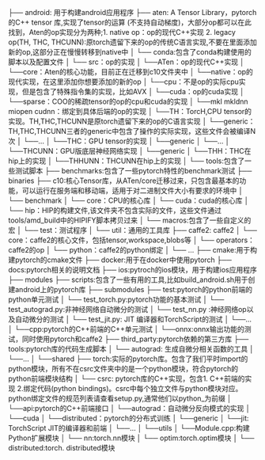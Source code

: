 ├── android: 用于构建android应用程序
├── aten: A Tensor Library，pytorch的C++ tensor 库,实现了tensor的运算 (不支持自动梯度)，大部分op都可以在此找到，Aten的op实现分为两种;1. native op：op的现代C++实现 2. legacy op(TH, THC, THCUNN):原torch遗留下来的op的传统C语言实现,不要在里面添加新的op,这部分正在慢慢转移到native中
│  └── conda:包含了conda构建使用的脚本以及配置文件
│  └── src：op的实现
│     └──ATen：op的现代C++实现
│       └──core：Aten的核心功能，目前正在迁移到c10文件夹中
│       └──native：op的现代实现，在这里添加你想要添加的新的op
│         └──cpu：不是op的实际cpu实现，但是包含了特殊指令集的实现，比如AVX
│         └──cuda：op的cuda实现
│         └──sparse：COO的稀疏tensor的op的cpu和cuda的实现
│         └──mkl mkldnn miopen cudnn：绑定到具体后端的op的实现
│     └──TH：TorcH,CPU tensor的实现。TH,THC,THCUNN是原torch遗留下来的op的C语言实现
│       └──generic：TH,THC,THCUNN三者的generic中包含了操作的实际实现，这些文件会被编译N次
│       └──…
│     └──THC：GPU tensor的实现
│       └──generic
│       └──…
│     └──THCUNN：GPU版底层神经网络实现
│       └──generic
│     └──THH：THC在hip上的实现
│     └──THHUNN：THCUNN在hip上的实现
│  └── tools:包含了一些测试脚本
├── benchmarks:包含了一些pytorch特性的benchmark测试
├── binaries
├── c10:核心Tensor库，从ATen/core迁移过来，只包含最基本的功能，可以运行在服务端和移动端，适用于对二进制文件大小有要求的环境中
│  └── benchmark
│  └── core：CPU的核心库
│  └── cuda：cuda的核心库
│  └── hip：HIP的构建文件,该文件夹不包含实际的文件，这些文件通过tools/amd_build中的HIPIFY脚本拷贝过来
│  └── macros:包含了一些自定义的宏
│  └── test：测试程序
│  └── util：通用的工具库
├── caffe2: caffe2
│  └── core：caffe2的核心文件，包括tensor,workspace,blobs等
│  └── operators：caffe2的op
│  └── python：caffe2的python绑定
│  └── …
├── cmake:用于构建pytorch的cmake文件
├── docker:用于在docker中使用pytorch
├── docs:pytorch相关的说明文档
├── ios:pytroch的ios模块，用于构建ios应用程序
├── modules
├── scripts:包含了一些有用的工具,比如build_android.sh用于创建android上的pytorch库
├── submodules
├── test:pytorch的python前端的python单元测试
│  └── test_torch.py:pytorch功能的基本测试
│  └── test_autograd.py:非神经网络自动微分的测试
│  └── test_nn.py :神经网络op以及自动微分的测试
│  └── test_jit.py: JIT 编译器和TorchScript的测试
│  └──…
│  └──cpp:pytorch的C++前端的C++单元测试
│  └──onnx:onnx输出功能的测试，同时使用pytorch和caffe2
├── third_party:pytorch依赖的第三方库
├── tools:pytorch库的代码生成脚本
│  └── autograd: 生成自微分相关函数的工具
│  └──…
│  └──shared
├── torch:实际的pytorch库。包含了我们平时import的python模块，所有不在csrc文件夹中的是一个python模块，符合pytorch的python前端模块结构
│  └── csrc: pytorch库的C++实现，包含1. C++前端的实现 2.绑定代码(python bindings)。csrc中每个独立文件与python模块对应。python绑定文件的规范列表请查看setup.py,通常他们以python_为前缀
│     └──api:pytorch的C++前端接口
│     └──autograd：自动微分反向模式的实现
│     └──cuda
│     └──distributed：pytorch的分布式训练
│     └──generic
│     └──jit: TorchScript JIT的编译器和前端
│     └──…
│     └──utils
│     └──Module.cpp:构建Python扩展模块
│  └── nn:torch.nn模块
│  └── optim:torch.optim模块
│  └── distributed:torch. distributed模块
